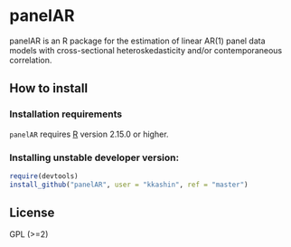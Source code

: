# panelAR

panelAR is an R package for the estimation of linear AR(1) panel data models with cross-sectional heteroskedasticity and/or contemporaneous correlation.

## How to install

### Installation requirements
`panelAR` requires [R][] version 2.15.0 or higher. 

### Installing unstable developer version:
```R
require(devtools)
install_github("panelAR", user = "kkashin", ref = "master")
```

[R]: http://cran.r-project.org

## License
GPL (>=2)
